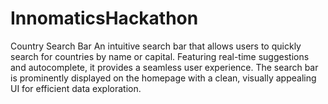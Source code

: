 # InnomaticsHackathon
Country Search Bar  An intuitive search bar that allows users to quickly search for countries by name or capital. Featuring real-time suggestions and autocomplete, it provides a seamless user experience. The search bar is prominently displayed on the homepage with a clean, visually appealing UI for efficient data exploration.
